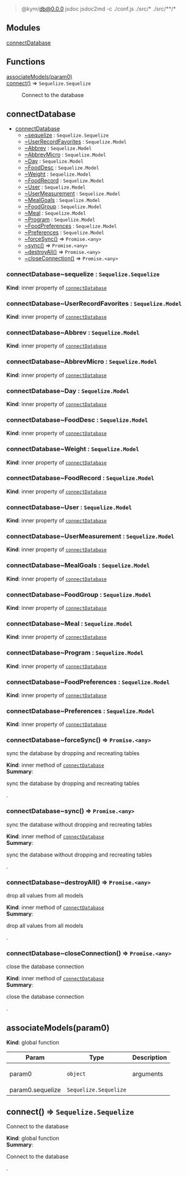 
> @kym/db@0.0.0 jsdoc
> jsdoc2md -c ./conf.js ./src/* ./src/**/*

## Modules

<dl>
<dt><a href="#module_connectDatabase">connectDatabase</a></dt>
<dd></dd>
</dl>

## Functions

<dl>
<dt><a href="#associateModels">associateModels(param0)</a></dt>
<dd></dd>
<dt><a href="#connect">connect()</a> ⇒ <code>Sequelize.Sequelize</code></dt>
<dd><p>Connect to the database</p></dd>
</dl>

<a name="module_connectDatabase"></a>

## connectDatabase

* [connectDatabase](#module_connectDatabase)
    * [~sequelize](#module_connectDatabase..sequelize) : <code>Sequelize.Sequelize</code>
    * [~UserRecordFavorites](#module_connectDatabase..UserRecordFavorites) : <code>Sequelize.Model</code>
    * [~Abbrev](#module_connectDatabase..Abbrev) : <code>Sequelize.Model</code>
    * [~AbbrevMicro](#module_connectDatabase..AbbrevMicro) : <code>Sequelize.Model</code>
    * [~Day](#module_connectDatabase..Day) : <code>Sequelize.Model</code>
    * [~FoodDesc](#module_connectDatabase..FoodDesc) : <code>Sequelize.Model</code>
    * [~Weight](#module_connectDatabase..Weight) : <code>Sequelize.Model</code>
    * [~FoodRecord](#module_connectDatabase..FoodRecord) : <code>Sequelize.Model</code>
    * [~User](#module_connectDatabase..User) : <code>Sequelize.Model</code>
    * [~UserMeasurement](#module_connectDatabase..UserMeasurement) : <code>Sequelize.Model</code>
    * [~MealGoals](#module_connectDatabase..MealGoals) : <code>Sequelize.Model</code>
    * [~FoodGroup](#module_connectDatabase..FoodGroup) : <code>Sequelize.Model</code>
    * [~Meal](#module_connectDatabase..Meal) : <code>Sequelize.Model</code>
    * [~Program](#module_connectDatabase..Program) : <code>Sequelize.Model</code>
    * [~FoodPreferences](#module_connectDatabase..FoodPreferences) : <code>Sequelize.Model</code>
    * [~Preferences](#module_connectDatabase..Preferences) : <code>Sequelize.Model</code>
    * [~forceSync()](#module_connectDatabase..forceSync) ⇒ <code>Promise.&lt;any&gt;</code>
    * [~sync()](#module_connectDatabase..sync) ⇒ <code>Promise.&lt;any&gt;</code>
    * [~destroyAll()](#module_connectDatabase..destroyAll) ⇒ <code>Promise.&lt;any&gt;</code>
    * [~closeConnection()](#module_connectDatabase..closeConnection) ⇒ <code>Promise.&lt;any&gt;</code>

<a name="module_connectDatabase..sequelize"></a>

### connectDatabase~sequelize : <code>Sequelize.Sequelize</code>
**Kind**: inner property of [<code>connectDatabase</code>](#module_connectDatabase)  
<a name="module_connectDatabase..UserRecordFavorites"></a>

### connectDatabase~UserRecordFavorites : <code>Sequelize.Model</code>
**Kind**: inner property of [<code>connectDatabase</code>](#module_connectDatabase)  
<a name="module_connectDatabase..Abbrev"></a>

### connectDatabase~Abbrev : <code>Sequelize.Model</code>
**Kind**: inner property of [<code>connectDatabase</code>](#module_connectDatabase)  
<a name="module_connectDatabase..AbbrevMicro"></a>

### connectDatabase~AbbrevMicro : <code>Sequelize.Model</code>
**Kind**: inner property of [<code>connectDatabase</code>](#module_connectDatabase)  
<a name="module_connectDatabase..Day"></a>

### connectDatabase~Day : <code>Sequelize.Model</code>
**Kind**: inner property of [<code>connectDatabase</code>](#module_connectDatabase)  
<a name="module_connectDatabase..FoodDesc"></a>

### connectDatabase~FoodDesc : <code>Sequelize.Model</code>
**Kind**: inner property of [<code>connectDatabase</code>](#module_connectDatabase)  
<a name="module_connectDatabase..Weight"></a>

### connectDatabase~Weight : <code>Sequelize.Model</code>
**Kind**: inner property of [<code>connectDatabase</code>](#module_connectDatabase)  
<a name="module_connectDatabase..FoodRecord"></a>

### connectDatabase~FoodRecord : <code>Sequelize.Model</code>
**Kind**: inner property of [<code>connectDatabase</code>](#module_connectDatabase)  
<a name="module_connectDatabase..User"></a>

### connectDatabase~User : <code>Sequelize.Model</code>
**Kind**: inner property of [<code>connectDatabase</code>](#module_connectDatabase)  
<a name="module_connectDatabase..UserMeasurement"></a>

### connectDatabase~UserMeasurement : <code>Sequelize.Model</code>
**Kind**: inner property of [<code>connectDatabase</code>](#module_connectDatabase)  
<a name="module_connectDatabase..MealGoals"></a>

### connectDatabase~MealGoals : <code>Sequelize.Model</code>
**Kind**: inner property of [<code>connectDatabase</code>](#module_connectDatabase)  
<a name="module_connectDatabase..FoodGroup"></a>

### connectDatabase~FoodGroup : <code>Sequelize.Model</code>
**Kind**: inner property of [<code>connectDatabase</code>](#module_connectDatabase)  
<a name="module_connectDatabase..Meal"></a>

### connectDatabase~Meal : <code>Sequelize.Model</code>
**Kind**: inner property of [<code>connectDatabase</code>](#module_connectDatabase)  
<a name="module_connectDatabase..Program"></a>

### connectDatabase~Program : <code>Sequelize.Model</code>
**Kind**: inner property of [<code>connectDatabase</code>](#module_connectDatabase)  
<a name="module_connectDatabase..FoodPreferences"></a>

### connectDatabase~FoodPreferences : <code>Sequelize.Model</code>
**Kind**: inner property of [<code>connectDatabase</code>](#module_connectDatabase)  
<a name="module_connectDatabase..Preferences"></a>

### connectDatabase~Preferences : <code>Sequelize.Model</code>
**Kind**: inner property of [<code>connectDatabase</code>](#module_connectDatabase)  
<a name="module_connectDatabase..forceSync"></a>

### connectDatabase~forceSync() ⇒ <code>Promise.&lt;any&gt;</code>
<p>sync the database by dropping and recreating tables</p>

**Kind**: inner method of [<code>connectDatabase</code>](#module_connectDatabase)  
**Summary**: <p>sync the database by dropping and recreating tables</p>.  
<a name="module_connectDatabase..sync"></a>

### connectDatabase~sync() ⇒ <code>Promise.&lt;any&gt;</code>
<p>sync the database without dropping and recreating tables</p>

**Kind**: inner method of [<code>connectDatabase</code>](#module_connectDatabase)  
**Summary**: <p>sync the database without dropping and recreating tables</p>.  
<a name="module_connectDatabase..destroyAll"></a>

### connectDatabase~destroyAll() ⇒ <code>Promise.&lt;any&gt;</code>
<p>drop all values from all models</p>

**Kind**: inner method of [<code>connectDatabase</code>](#module_connectDatabase)  
**Summary**: <p>drop all values from all models</p>.  
<a name="module_connectDatabase..closeConnection"></a>

### connectDatabase~closeConnection() ⇒ <code>Promise.&lt;any&gt;</code>
<p>close the database connection</p>

**Kind**: inner method of [<code>connectDatabase</code>](#module_connectDatabase)  
**Summary**: <p>close the database connection</p>.  
<a name="associateModels"></a>

## associateModels(param0)
**Kind**: global function  

| Param | Type | Description |
| --- | --- | --- |
| param0 | <code>object</code> | <p>arguments</p> |
| param0.sequelize | <code>Sequelize.Sequelize</code> |  |

<a name="connect"></a>

## connect() ⇒ <code>Sequelize.Sequelize</code>
<p>Connect to the database</p>

**Kind**: global function  
**Summary**: <p>Connect to the database</p>.  

